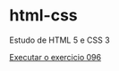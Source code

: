 # html-css
 Estudo de HTML 5 e CSS 3

 <a href="https://wilsondev.github.io/html-css/exercicios/desafio096.html">Executar o exercicio 096</a>
